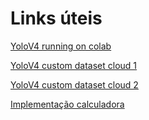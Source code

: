 # Links úteis

[YoloV4 running on colab](www.youtube.com/watch?v=mKAEGSxwOAY&t=934s)

[YoloV4 custom dataset cloud 1](www.youtube.com/watch?v=mmj3nxGT2YQ&t=1530s)

[YoloV4 custom dataset cloud 2](https://www.youtube.com/watch?v=_FNfRtXEbr4)

[Implementação calculadora](https://drive.google.com/drive/folders/1RsU7nIRUhfQGIt6G_jw1xKH8w0Uf-en7?usp=sharing)


